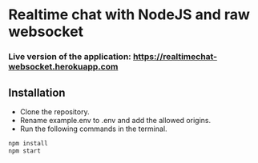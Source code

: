 # Realtime chat with NodeJS and raw websocket

### Live version of the application: https://realtimechat-websocket.herokuapp.com

## Installation

- Clone the repository.
- Rename example.env to .env and add the allowed origins.
- Run the following commands in the terminal.

```bash
npm install
npm start
```

